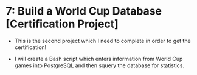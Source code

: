 # 7: Build a World Cup Database [Certification Project]

- This is the second project which I need to complete in order to get the certification!

- I will create a Bash script which enters information from World Cup games into PostgreSQL and then squery the database for statistics.